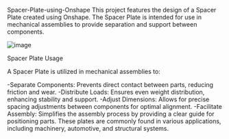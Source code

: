 Spacer-Plate-using-Onshape
This project features the design of a Spacer Plate created using Onshape. The Spacer Plate is intended for use in mechanical assemblies to provide separation and support between components. 



![image](https://github.com/user-attachments/assets/0dda8ad6-39fc-4a40-a73b-e1e70bfc830b)




Spacer Plate Usage

A Spacer Plate is utilized in mechanical assemblies to:

-Separate Components: Prevents direct contact between parts, reducing friction and wear.
-Distribute Loads: Ensures even weight distribution, enhancing stability and support.
-Adjust Dimensions: Allows for precise spacing adjustments between components for optimal alignment.
-Facilitate Assembly: Simplifies the assembly process by providing a clear guide for positioning parts.
These plates are commonly found in various applications, including machinery, automotive, and structural systems.



